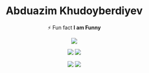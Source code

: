 <h1 align="center">Abduazim Khudoyberdiyev</h1>

<p align="center"> ⚡ Fun fact <b> I am Funny</b></p>

<div align="center" >
  
  ![](http://github-profile-summary-cards.vercel.app/api/cards/profile-details?username=abduazimkh&theme=react)

  ![](http://github-profile-summary-cards.vercel.app/api/cards/repos-per-language?username=abduazimkh&theme=react)
  ![](http://github-profile-summary-cards.vercel.app/api/cards/most-commit-language?username=abduazimkh&theme=react)

  ![](http://github-profile-summary-cards.vercel.app/api/cards/stats?username=abduazimkh&theme=react)
  ![](http://github-profile-summary-cards.vercel.app/api/cards/productive-time?username=abduazimkh&theme=react&utcOffset=8)
</div>
